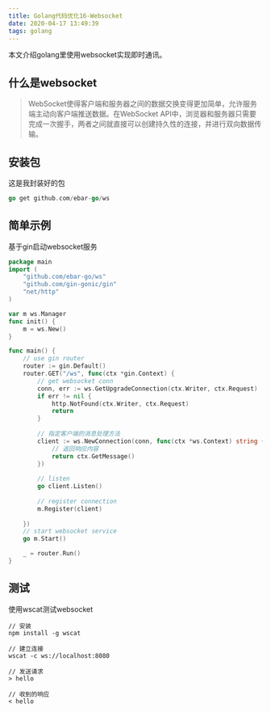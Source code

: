 ```yaml
---
title: Golang代码优化16-Websocket
date: 2020-04-17 13:49:39
tags: golang
---
```


本文介绍golang里使用websocket实现即时通讯。

## 什么是websocket
>WebSocket使得客户端和服务器之间的数据交换变得更加简单，允许服务端主动向客户端推送数据。在WebSocket API中，浏览器和服务器只需要完成一次握手，两者之间就直接可以创建持久性的连接，并进行双向数据传输。

## 安装包
这是我封装好的包
```go
go get github.com/ebar-go/ws
```

## 简单示例
基于gin启动websocket服务
```go
package main
import (
    "github.com/ebar-go/ws"
    "github.com/gin-gonic/gin"
    "net/http"
)

var m ws.Manager
func init() {
    m = ws.New()
}

func main() {
	// use gin router
	router := gin.Default()
	router.GET("/ws", func(ctx *gin.Context) {
		// get websocket conn
		conn, err := ws.GetUpgradeConnection(ctx.Writer, ctx.Request)
		if err != nil {
			http.NotFound(ctx.Writer, ctx.Request)
			return
		}
        
        // 指定客户端的消息处理方法
		client := ws.NewConnection(conn, func(ctx *ws.Context) string {
            // 返回响应内容
			return ctx.GetMessage()
        })
        
        // listen
        go client.Listen()
        
        // register connection
		m.Register(client)
        
	})
    // start websocket service
	go m.Start()

	_ = router.Run()    
}
```

## 测试
使用wscat测试websocket
```
// 安装
npm install -g wscat

// 建立连接
wscat -c ws://localhost:8080

// 发送请求
> hello

// 收到的响应
< hello
```
